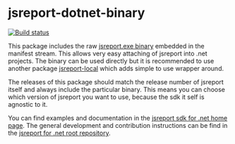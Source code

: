# jsreport-dotnet-binary
[![Build status](https://ci.appveyor.com/api/projects/status/o2xkoca4gtloxayx?svg=true)](https://ci.appveyor.com/project/pofider/jsreport-dotnet-binary)

This package includes the raw [jsreport.exe binary](https://jsreport.net/learn/single-file-executable) embedded in the manifest stream. This allows very easy attaching of jsreport into .net projects. The binary can be used directly but it is recommended to use another package [jsreport-local](https://github.com/jsreport/jsreport-dotnet-local) which adds simple to use wrapper around.

The releases of this package should match the release number of jsreport itself and always include the particular binary. This means you can choose which version of jsreport you want to use, because the sdk it self is agnostic to it.

You can find examples and documentation in the [jsreport sdk for .net home page](https://jsreport.net/learn/dotnet).
The general development and contribution instructions can be find in the [jsreport for .net  root repository](https://github.com/jsreport/jsreport-dotnet).
